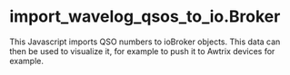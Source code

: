 # import_wavelog_qsos_to_io.Broker
This Javascript imports QSO numbers to ioBroker objects. This data can then be used to visualize it, for example to push it to Awtrix devices for example.
